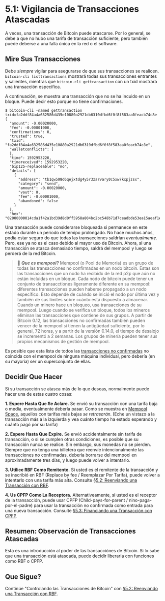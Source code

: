 # 5.1: Vigilancia de Transacciones Atascadas

A veces, una transacción de Bitcoin puede atascarse. Por lo general, se debe a que no hubo una tarifa de transacción suficiente, pero también puede deberse a una falla única en la red o el software.

## Mire Sus Transacciones

Debe _siempre_ vigilar para asegurarse de que sus transacciones se realicen. `bitcoin-cli listtransactions` mostrará todas sus transacciones entrantes y salientes, mientras que `bitcoin-cli gettransaction` con un txid mostrará una transacción especifica.

A continuación, se muestra una transacción que no se ha incuido en un bloque. Puede decir esto porque no tiene confirmaciones.
```
$ bitcoin-cli -named gettransaction txid=fa2ddf84a4a632586d435e10880a2921db6310dfbd6f0f8f583aa0feacb74c8e
{
  "amount": -0.00020000,
  "fee": -0.00001000,
  "confirmations": 0,
  "trusted": true,
  "txid": "fa2ddf84a4a632586d435e10880a2921db6310dfbd6f0f8f583aa0feacb74c8e",
  "walletconflicts": [
  ],
  "time": 1592953220,
  "timereceived": 1592953220,
  "bip125-replaceable": "no",
  "details": [
    {
      "address": "tb1qw508d6qejxtdg4y5r3zarvary0c5xw7kxpjzsx",
      "category": "send",
      "amount": -0.00020000,
      "vout": 0,
      "fee": -0.00001000,
      "abandoned": false
    }
  ],
  "hex": "02000000014cda1f42a1bd39d8d0ff5958a804bc2bc548b71d7ceadbde53ea15aeaf1e2691000000006a473044022016a7a9f045a0f6a52129f48adb7da35c2f54a0741d6614e9d55b8a3bc3e1490a0220391e9085a3697bc790e94bb924d5310e16f23489d9c600864a32674e871f523c01210278608b54b8fb0d8379d3823d31f03a7c6ab0adffb07dd3811819fdfc34f8c132ffffffff02204e000000000000160014751e76e8199196d454941c45d1b3a323f1433bd6e8030000000000001600146c45d3afa8762086c4bd76d8a71ac7c976e1919600000000"
```
Una transacción puede considerarse bloqueada si permanece en este estado durante un período de temipo prolongado. No hace muchos años, podía estar seguro do que todas las transacciones saldrían _eventualmente_. Pero, ese ya no es el caso debido al mayor uso de Bitcoin. Ahora, si una transacción se atasca demasiado tiempo, saldrá del mempool y luego se perderá de la red Bitcoin.

> :book: ***Que es mempool?*** Mempool (o Pool de Memoria) es un grupo de todas las transacciones no confirmadas en un nodo bitcoin. Estas son las transacciones que un nodo ha recibido de la red p2p que aún no están incluidas en un bloque. Cada nodo de bitcoin puede tener un conjunto de transacctiones ligeramente diferente en su mempool: diferentes transacciones pueden haberse propagado a un nodo específico. Esto depende de cuándo se inició el nodo por última vez y también de sus límites sobre cuánto está dispuesto a almacenar. Cuando un minero hace un bloqueo, usa transacciones de su mempool. Luego cuando se verifica un bloque, todos los mineros eliminan las transacciones que contiene de sus grupos. A partir de Bitcoin 0.12, las transacciones no confirmadas también pueden vencer de la mempool si tienen la antigüedad suficiente, por lo general, 72 horas, y a partir de la versión 0.14.0, el tiempo de desalojo se incrementó a 2 semanas. Los grupos de minería pueden tener sus propios mecanismos de gestión de mempool.

Es posible que esta lista de todos las [transacciones no confirmadas](https://blockchain.info/unconfirmed-transactions) no coincida con el mempool de ninguna máquina individual, pero debería (en su mayoría) ser un superconjunto de ellas.

## Decidir Que Hacer

Si su transacción se atasca más de lo que deseas, normalmente puede hacer una de estas cuatro cosas:

**1. Espere Hasta Que Se Aclare.** Se envió su transacción con una tarifa baja o media, eventualmente debería pasar. Como se muestra en [Mempool Space](https://mempool.space), aquellos con tarifas más bajas _se retrasarán_. (Eche un vistazo a la transacción más a la izquierda y vea cuánto tiempo ha estado esperando y cuánto pagó por su tarifa)

**2. Espere Hasta Que Expire.** Se envió accidentalmente sin tarifa de transacción, o si se cumplen otras condiciones, es posible que su transacción nunca se realice. Sin embargo, sus monedas no se pierden. Siempre que no tenga una billetera que reenvíe intencionalmente las transacciones no confirmadas, debería borrarse del mempool en aproximadamente tres días, y luego puede volver a intentarlo.

**3. Utilice RBF Como Remitente.** Si usted es el remitente de la transacción y se inscribió en RBF (Replace by fee / Reemplazar Por Tarifa), puede volver a intentarlo con una tarifa más alta. Consulte [§5.2: Reenviando una Transacción con RBF](05_2_Reenviando_a_Transaccion_con_RBF.md).

**4. Us CPFP Como La Receptora.** Alternativeamente, si usted es el receptor de la transacción, puede usar CPFP (Child-pays-for-parent / nino-paga-por-el-padre) para usar la transacción no confirmada como entrada para una nueva transacción. Consulte [§5.3: Financiando una Transacción con CPFP](05_3_Financiando_una_Transaccion_con_CPFP.md).

## Resumen: Observación de Transacciones Atascadas

Esta es una introducción al poder de las transacciónes de Bitcoin. Si lo sabe que una transacción está atascada, puede decidir liberarla con funciones como RBF o CPFP.

## Que Sigue?

Continúe "Controlando las Transacciones de Bitcoin" con [§5.2: Reenviando una Transacción con RBF](05_2_Reenviando_a_Transaccion_con_RBF.md).  
